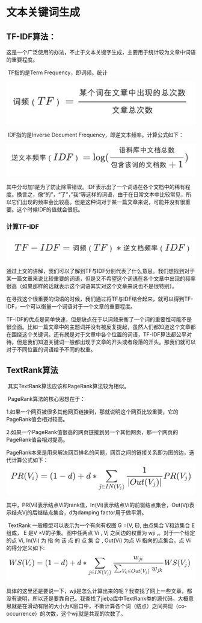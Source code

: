 # 文本关键词生成

## TF-IDF算法：

​	这是一个广泛使用的办法，不止于文本关键字生成，主要用于统计较为文章中词语的重要程度。

​	TF指的是Term Frequency，即词频。统计

![](https://github.com/Xavxbs/nlp_practices/blob/master/image/TF.png) 

​	IDF指的是Inverse Document Frequency，即逆文本频率。计算公式如下：

![](https://github.com/Xavxbs/nlp_practices/blob/master/image/IDF.png) 

​	其中分母加1是为了防止除零错误。IDF表示出了一个词语在各个文档中的稀有程度。换言之，像“的”，“了”，”我“等这样的词语，由于在日常文本中比较常见，所以它们出现的频率会比较高。但是这种词对于某一篇文章来说，可能并没有很重要。这个时候IDF的值就会很低。

### **计算TF-IDF**

![](https://github.com/Xavxbs/nlp_practices/blob/master/image/TF-IDF.png)

​	通过上文的讲解，我们可以了解到TF与IDF分别代表了什么意思。我们想找到对于某一篇文章来说比较重要的词语，但是又不希望这个词语在各个文章中出现的频率很高（如果那样的话就表示这个词语其实对这个文章来说也不是很特别）。

​	在寻找这个很重要的词语的时候，我们通过将TF与IDF结合起来，就可以得到TF-IDF，一个可以衡量一个词语对于一个文章的重要程度。

​	TF-IDF的优点是简单快速，但是缺点在于以词频来衡了一个词的重要性可能不是很全面。比如一篇文章中的主题词并没有被反复提起，虽然人们都知道这个文章都在围绕这个关键词。还有就是对于文章中各个位置的词语，TF-IDF算法都公平对待。但是我们知道关键词一般都出现于文章的开头或者段落的开头。那我们就可以对于不同位置的词语给予不同的权重。



## TextRank算法

​	其实TextRank算法应该和RageRank算法较为相似。

​	PageRank算法的核心思想在于：

​	1.如果一个网页被很多其他网页链接到，那就说明这个网页比较重要，它的PageRank值会相对较高。

​	2.如果一个PageRank值很高的网页链接到另一个其他网页，那一个网页的PageRank值会相对提高。

​	PageRank本来是用来解决网页排名的问题，网页之间的链接关系即为图的边，迭代计算公式如下：
![](https://github.com/Xavxbs/nlp_practices/blob/master/image/PageRank.png)

​	其中，PR(Vi)表示结点Vi的rank值，In(Vi)表示结点Vi的前驱结点集合，Out(Vj)表示结点Vj的后继结点集合，d为damping factor用于做平滑。

​	TextRank 一般模型可以表示为一个有向有权图 G =(V, E), 由点集合 V和边集合 E 组成， E 是V ×V的子集。图中任两点 Vi , Vj 之间边的权重为 wji ,。对于一个给定的点 Vi, In(Vi) 为 指 向 该 点 的 点 集 合 , Out(Vi) 为点 Vi 指向的点集合。点 Vi 的得分定义如下:
![](https://github.com/Xavxbs/nlp_practices/blob/master/image/TextRank.png)

​	具体的这里还是要说一下，wji是怎么计算出来的呢？我查找了网上一些文章，都没有说明，所以还是要靠自己。我查找了jieba库中TextRank类的源代码，大概意思就是在滑动有限的大小为K窗口中，不断计算各个词（结点）之间共现（co-occurrence）的次数，这个wji就是共现的次数了。

